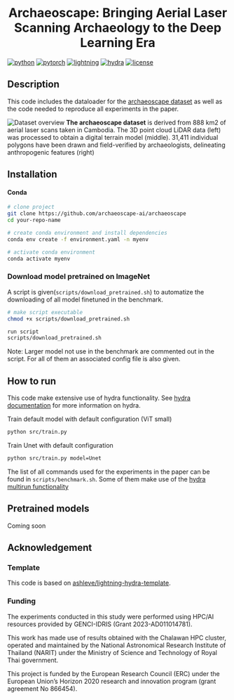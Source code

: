 <div align="center">

# Archaeoscape: Bringing Aerial Laser Scanning Archaeology to the Deep Learning Era

</div>

[![python](https://img.shields.io/badge/-Python_3.11+-blue?logo=python&logoColor=white)](https://www.python.org/)
[![pytorch](https://img.shields.io/badge/PyTorch_2.2+-ee4c2c?logo=pytorch&logoColor=white)](https://pytorch.org/get-started/locally/)
[![lightning](https://img.shields.io/badge/-Lightning_2.1-792ee5?logo=pytorchlightning&logoColor=white)](https://pytorchlightning.ai/)
[![hydra](https://img.shields.io/badge/Config-Hydra_1.3-89b8cd)](https://hydra.cc/)
[![license](https://img.shields.io/badge/License-MIT-green.svg?labelColor=gray)](https://github.com/ashleve/lightning-hydra-template#license)

## Description

This code includes the dataloader for the [archaeoscape dataset]() as well as the code needed to reproduce all experiments in the paper.

![Dataset overview](images/dataset_overview.png)
**The archaeoscape dataset** is derived from 888 km2 of aerial laser scans taken in Cambodia.
The 3D point cloud LiDAR data (left) was processed to obtain a digital terrain model (middle). 31,411 individual
polygons have been drawn and field-verified by archaeologists, delineating anthropogenic features (right)
## Installation

#### Conda

```bash
# clone project
git clone https://github.com/archaeoscape-ai/archaeoscape
cd your-repo-name

# create conda environment and install dependencies
conda env create -f environment.yaml -n myenv

# activate conda environment
conda activate myenv
```
### Download model pretrained on ImageNet
A script is given(`scripts/download_pretrained.sh`) to automatize the downloading of all model finetuned in the benchmark.
```bash
# make script executable
chmod +x scripts/download_pretrained.sh

run script
scripts/download_pretrained.sh
```

Note: Larger model not use in the benchmark are commented out in the script. For all of them an associated config file is also given.

## How to run
This code make extensive use of hydra functionality. See [hydra documentation](https://hydra.cc/docs/intro/) for more information on hydra.


Train default model with default configuration (ViT small)

```bash
python src/train.py
```

Train Unet with default configuration

```bash
python src/train.py model=Unet
```

The list of all commands used for the experiments in the paper can be found in `scripts/benchmark.sh`. Some of them make use of the [hydra multirun functionality](https://hydra.cc/docs/tutorials/basic/running_your_app/multi-run/)

## Pretrained models

Coming soon

## Acknowledgement
### Template
This code is based on [ashleve/lightning-hydra-template](https://github.com/ashleve/lightning-hydra-template).

### Funding
The experiments conducted in this study were performed using HPC/AI resources provided by GENCI-IDRIS (Grant 2023-AD011014781).

This work has made use of results obtained with the Chalawan HPC cluster, operated and maintained by the National Astronomical Research Institute of Thailand (NARIT) under the Ministry of Science and Technology of Royal Thai government.

This project is funded by the European Research Council (ERC) under the European Union’s Horizon 2020 research and innovation program (grant agreement No 866454).
